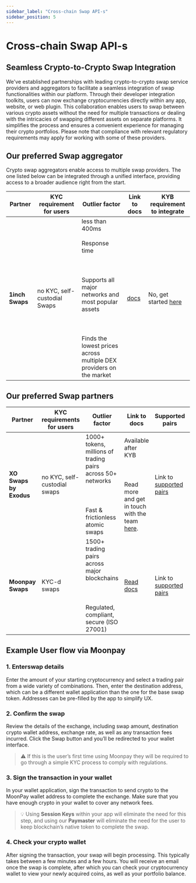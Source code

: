 ```yaml
---
sidebar_label: "Cross-chain Swap API-s"
sidebar_position: 5
---
```


# Cross-chain Swap API-s

## **Seamless Crypto-to-Crypto Swap Integration**

We've established partnerships with leading crypto-to-crypto swap service providers and aggregators to facilitate a seamless integration of swap functionalities within our platform. Through their developer integration toolkits, users can now exchange cryptocurrencies directly within any app, website, or web plugin. This collaboration enables users to swap between various crypto assets without the need for multiple transactions or dealing with the intricacies of swapping different assets on separate platforms. It simplifies the process and ensures a convenient experience for managing their crypto portfolios. Please note that compliance with relevant regulatory requirements may apply for working with some of these providers.

## Our preferred Swap aggregator

Crypto swap aggregators enable access to multiple swap providers. The one listed below can be integrated through a unified interface, providing access to a broader audience right from the start.

| Partner     | KYC requirement for users    | Outlier factor                                                                                                                                                                                        | Link to docs                                                         | KYB requirement to integrate                           |
| ----------- | ---------------------------- | ----------------------------------------------------------------------------------------------------------------------------------------------------------------------------------------------------- | -------------------------------------------------------------------- | ------------------------------------------------------ |
| **1inch Swaps** | no KYC, self-custodial Swaps | less than 400ms <br></br> Response time <br></br><br></br> Supports all major networks and most popular assets <br></br><br></br> Finds the lowest prices across multiple DEX providers on the market | [docs](https://docs.1inch.io/docs/aggregation-protocol/introduction) | No, get started [here](https://portal.1inch.dev/login) |

## Our preferred Swap partners

| Partner            | KYC requirements for users   | Outlier factor                                                                                                  | Link to docs                                                                                                             | Supported pairs                                                    | KYB requirement to integrate                                                  |
| ------------------ | ---------------------------- | --------------------------------------------------------------------------------------------------------------- | ------------------------------------------------------------------------------------------------------------------------ | ------------------------------------------------------------------ | ----------------------------------------------------------------------------- |
| **XO Swaps by Exodus** | no KYC, self-custodial swaps | 1000+ tokens, millions of trading pairs across 50+ networks <br></br><br></br> Fast & frictionless atomic swaps | Available after KYB <br></br><br></br> Read more and get in touch with the team [here](https://www.exodus.com/xo-swap/). | Link to [supported pairs](https://www.exodus.com/status/)          | Yes, get in touch with the team [here](https://www.exodus.com/xo-swap/).      |
| **Moonpay Swaps**     | KYC-d swaps                  | 1500+ trading pairs across major blockchains <br></br><br></br> Regulated, compliant, secure (ISO 27001)        | [Read docs](https://dev.moonpay.com/docs/ramps-swap)                                                                     | Link to [supported pairs](https://dev.moonpay.com/docs/swap-pairs) | Yes, get started [here](https://dashboard.moonpay.com/signup?invite=16548771) |

## Example User flow via Moonpay

### 1. **Enterswap details**

Enter the amount of your starting cryptocurrency and select a trading pair from a wide variety of combinations. Then, enter the destination address, which can be a different wallet application than the one for the base swap token. Addresses can be pre-filled by the app to simplify UX.

### 2. **Confirm the swap**

Review the details of the exchange, including swap amount, destination crypto wallet address, exchange rate, as well as any transaction fees incurred. Click the Swap button and you’ll be redirected to your wallet interface.

> ⚠️ If this is the user’s first time using Moonpay they will be required to go through a simple KYC process to comply with regulations.

### 3. **Sign the transaction in your wallet**

In your wallet application, sign the transaction to send crypto to the MoonPay wallet address to complete the exchange. Make sure that you have enough crypto in your wallet to cover any network fees.

> 💡 Using **Session Keys** within your app will eliminate the need for this step, and using our **Paymaster** will eliminate the need for the user to keep blockchain’s native token to complete the swap.

### 4. **Check your crypto wallet**

After signing the transaction, your swap will begin processing. This typically takes between a few minutes and a few hours. You will receive an email once the swap is complete, after which you can check your cryptocurrency wallet to view your newly acquired coins, as well as your portfolio balance.
